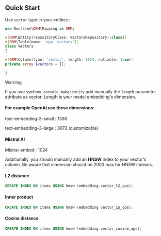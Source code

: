 ## Quick Start

Use `vector` type in your entities :

```php
use Doctrine\ORM\Mapping as ORM;

#[ORM\Entity(repositoryClass: VectorsRepository::class)]
#[ORM\Table(name: 'app__vectors')]
class Vectors
{

#[ORM\Column(type: 'vector', length: 1024, nullable: true)]
private array $vectors = [];

}
```
> [!WARNING]
> If you use `symfony console make:entity` add manually the `length` parameter attribute as vector. Length is your model embedding's dimension.

#### For example OpenAi use these dimensions:

text-embedding-3-small : 1536

text-embedding-3-large : 3072 (customizable)

#### Mistral AI
Mistral-embed : 1024

Additionally, you should manually add an **HNSW** index to your vector's column.
Be aware that dimension should be  2000 max for HNSW indexes.

#### L2 distance
```sql
CREATE INDEX ON items USING hnsw (embedding vector_l2_ops);
```

#### Inner product
```sql
CREATE INDEX ON items USING hnsw (embedding vector_ip_ops);
```

#### Cosine distance
```sql
CREATE INDEX ON items USING hnsw (embedding vector_cosine_ops);
```

